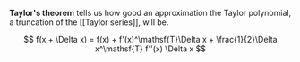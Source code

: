 **Taylor's theorem** tells us how good an approximation the Taylor polynomial, a truncation of the [[Taylor series]], will be.

$$
f(x + \Delta x) = f(x) + f'(x)^\mathsf{T}\Delta x + \frac{1}{2}\Delta x^\mathsf{T} f''(x) \Delta x
$$